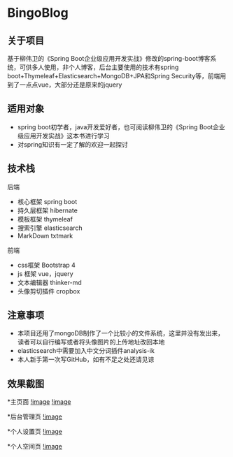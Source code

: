 # BingoBlog

## 关于项目

基于柳伟卫的《Spring Boot企业级应用开发实战》修改的spring-boot博客系统，可供多人使用，非个人博客，后台主要使用的技术有spring boot+Thymeleaf+Elasticsearch+MongoDB+JPA和Spring Security等，前端用到了一点点vue，大部分还是原来的jquery

## 适用对象

* spring boot初学者，java开发爱好者，也可阅读柳伟卫的《Spring Boot企业级应用开发实战》这本书进行学习
* 对spring知识有一定了解的欢迎一起探讨

## 技术栈

后端
* 核心框架 spring boot
* 持久层框架 hibernate
* 模板框架 thymeleaf
* 搜索引擎 elasticsearch
* MarkDown txtmark

前端
* css框架 Bootstrap 4
* js 框架 vue，jquery
* 文本编辑器 thinker-md
* 头像剪切插件 cropbox

## 注意事项
* 本项目还用了mongoDB制作了一个比较小的文件系统，这里并没有发出来，读者可以自行编写或者将头像图片的上传地址改回本地
* elasticsearch中需要加入中文分词插件analysis-ik
* 本人新手第一次写GitHub，如有不足之处还请见谅


## 效果截图
*主页面
[!image](https://github.com/GodsTao/spring-boot-blog//raw/master/upload/index1)
[!image](https://github.com/GodsTao/spring-boot-blog//raw/master/upload/index2)

*后台管理页
[!image](https://github.com/GodsTao/spring-boot-blog//raw/master/upload/admins)

*个人设置页
[!image](https://github.com/GodsTao/spring-boot-blog//raw/master/upload/profile)

*个人空间页
[!image](https://github.com/GodsTao/spring-boot-blog//raw/master/upload/userspace)



